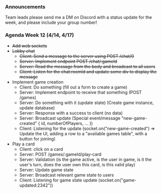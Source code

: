 ### Announcements

Team leads please send me a DM on Discord with a status update for the week, and please include your group number!

### Agenda Week 12 (4/14, 4/17)

- ~~Add web sockets~~
- ~~Lobby chat~~
  - ~~Client: Send a message to the server using POST /chat/0~~
  - ~~Server: Implement endpoint POST /chat/:gameId~~
  - ~~Server: Read the message from the body and broadcast to all users~~
  - ~~Client: Listen for the chat:roomId and update some div to display the message~~
- Implement game creation
  - Client: Do something (fill out a form to create a game)
  - Server: Implement endpoint to receive that something (POST /games)
  - Server: Do something with it (update state) (Create game instance, update database)
  - Server: Response with a success to client (no data)
  - Server: Broadcast update (Special event/message "new-game-created" { id, numberOfPlayers, ... })
  - Client: Listening for the update (socket.on("new-game-created") => Update the UI, adding a row to a "available games table", with a button for joining)
- Play a card
  - Client: click on a card
  - Server: POST /games/:gameId/play-card
  - Server: Validation (is the game active, is the user in game, is it the user's turn, does the user own this card, is this valid play)
  - Server: Update game state
  - Server: Broadcast relevant game state to users
  - Client: Listening for game state update (socket.on("game-updated:2342"))
